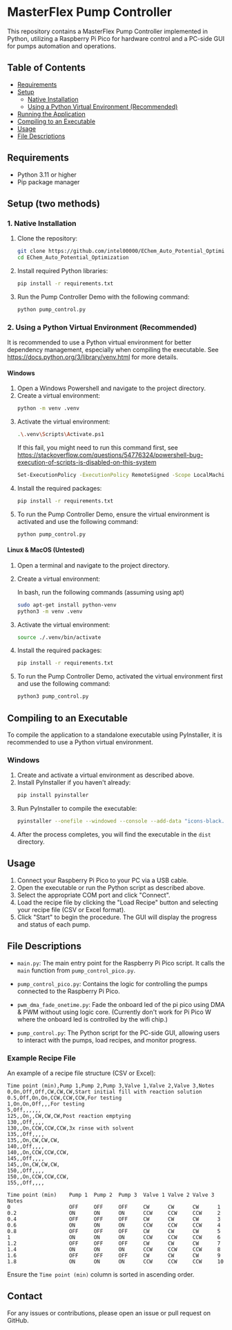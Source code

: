 <!-- @format -->

# MasterFlex Pump Controller

This repository contains a MasterFlex Pump Controller implemented in Python, utilizing a Raspberry Pi Pico for hardware control and a PC-side GUI for pumps automation and operations.

## Table of Contents

- [Requirements](#requirements)
- [Setup](#setup)
  - [Native Installation](#native-installation)
  - [Using a Python Virtual Environment (Recommended)](#using-a-python-virtual-environment-recommended)
- [Running the Application](#running-the-application)
- [Compiling to an Executable](#compiling-to-an-executable)
- [Usage](#usage)
- [File Descriptions](#file-descriptions)

## Requirements

- Python 3.11 or higher
- Pip package manager

## Setup (two methods)

### 1. Native Installation

1. Clone the repository:
   ```sh
   git clone https://github.com/intel00000/EChem_Auto_Potential_Optimization.git
   cd EChem_Auto_Potential_Optimization
   ```
2. Install required Python libraries:
   ```sh
   pip install -r requirements.txt
   ```
3. Run the Pump Controller Demo with the following command:
   ```sh
   python pump_control.py
   ```

### 2. Using a Python Virtual Environment (Recommended)

It is recommended to use a Python virtual environment for better dependency management, especially when compiling the executable. See https://docs.python.org/3/library/venv.html for more details.

#### Windows

1. Open a Windows Powershell and navigate to the project directory.
2. Create a virtual environment:
   ```sh
   python -m venv .venv
   ```
3. Activate the virtual environment:
   ```sh
   .\.venv\Scripts\Activate.ps1
   ```
   If this fail, you might need to run this command first, see https://stackoverflow.com/questions/54776324/powershell-bug-execution-of-scripts-is-disabled-on-this-system
   ```sh
   Set-ExecutionPolicy -ExecutionPolicy RemoteSigned -Scope LocalMachine
   ```
4. Install the required packages:
   ```sh
   pip install -r requirements.txt
   ```
5. To run the Pump Controller Demo, ensure the virtual environment is activated and use the following command:
   ```sh
   python pump_control.py
   ```

#### Linux & MacOS (Untested)

1. Open a terminal and navigate to the project directory.
2. Create a virtual environment:

   In bash, run the following commands (assuming using apt)

   ```sh
   sudo apt-get install python-venv
   python3 -m venv .venv
   ```

3. Activate the virtual environment:
   ```sh
   source ./.venv/bin/activate
   ```
4. Install the required packages:
   ```sh
   pip install -r requirements.txt
   ```
5. To run the Pump Controller Demo, activated the virtual environment first and use the following command:
   ```sh
   python3 pump_control.py
   ```

## Compiling to an Executable

To compile the application to a standalone executable using PyInstaller, it is recommended to use a Python virtual environment.

### Windows

1. Create and activate a virtual environment as described above.
2. Install PyInstaller if you haven't already:
   ```sh
   pip install pyinstaller
   ```
3. Run PyInstaller to compile the executable:
   ```sh
   pyinstaller --onefile --windowed --console --add-data "icons-black.ico;." --add-data "icons-white.ico;." --add-data "icons-red.ico;." --paths . pump_control.py
   ```
4. After the process completes, you will find the executable in the `dist` directory.

## Usage

1. Connect your Raspberry Pi Pico to your PC via a USB cable.
2. Open the executable or run the Python script as described above.
3. Select the appropriate COM port and click "Connect".
4. Load the recipe file by clicking the "Load Recipe" button and selecting your recipe file (CSV or Excel format).
5. Click "Start" to begin the procedure. The GUI will display the progress and status of each pump.

## File Descriptions

- `main.py`: The main entry point for the Raspberry Pi Pico script. It calls the `main` function from `pump_control_pico.py`.
- `pump_control_pico.py`: Contains the logic for controlling the pumps connected to the Raspberry Pi Pico.
- `pwm_dma_fade_onetime.py`: Fade the onboard led of the pi pico using DMA & PWM without using logic core. (Currently don't work for Pi Pico W where the onboard led is controlled by the wifi chip.)

- `pump_control.py`: The Python script for the PC-side GUI, allowing users to interact with the pumps, load recipes, and monitor progress.

### Example Recipe File

An example of a recipe file structure (CSV or Excel):

```csv
Time point (min),Pump 1,Pump 2,Pump 3,Valve 1,Valve 2,Valve 3,Notes
0,On,Off,Off,CW,CW,CW,Start initial fill with reaction solution
0.5,Off,On,On,CCW,CCW,CCW,For testing
1,On,On,Off,,,For testing
5,Off,,,,,,
125,,On,,CW,CW,CW,Post reaction emptying
130,,Off,,,,
130,,On,CCW,CCW,CCW,3x rinse with solvent
135,,Off,,,,
135,,On,CW,CW,CW,
140,,Off,,,,
140,,On,CCW,CCW,CCW,
145,,Off,,,,
145,,On,CW,CW,CW,
150,,Off,,,,
150,,On,CCW,CCW,CCW,
155,,Off,,,,
```

```excel
Time point (min)	Pump 1	Pump 2	Pump 3	Valve 1	Valve 2	Valve 3	Notes
0	                OFF	    OFF	    OFF	    CW	    CW	    CW	    1
0.2	                ON	    ON	    ON	    CCW	    CCW	    CCW	    2
0.4	                OFF	    OFF	    OFF	    CW	    CW	    CW	    3
0.6	                ON	    ON	    ON	    CCW	    CCW	    CCW	    4
0.8	                OFF	    OFF	    OFF	    CW	    CW	    CW	    5
1	                ON	    ON	    ON	    CCW	    CCW	    CCW	    6
1.2	                OFF	    OFF	    OFF	    CW	    CW	    CW	    7
1.4	                ON	    ON	    ON	    CCW	    CCW	    CCW	    8
1.6	                OFF	    OFF	    OFF	    CW	    CW	    CW	    9
1.8	                ON	    ON	    ON	    CCW	    CCW	    CCW	    10
```

Ensure the `Time point (min)` column is sorted in ascending order.

## Contact

For any issues or contributions, please open an issue or pull request on GitHub.

